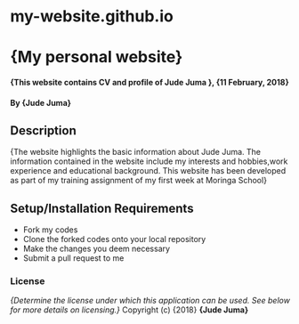 # my-website.github.io
# {My personal website}
#### {This website contains CV and profile of Jude Juma }, {11 February, 2018}
#### By **{Jude Juma}**
## Description
{The website highlights the basic information about Jude Juma. The information contained in the website include my interests and hobbies,work experience and educational background. This website has been developed as part of my training assignment of my first week at Moringa School}
## Setup/Installation Requirements
* Fork my codes
* Clone the forked codes onto your local repository
* Make the changes you deem necessary
* Submit a pull request to me
### License
*{Determine the license under which this application can be used.  See below for more details on licensing.}*
Copyright (c) {2018} **{Jude Juma}**
